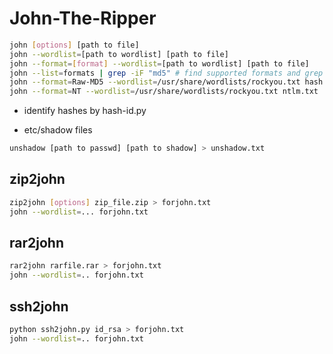 # John-The-Ripper

```sh
john [options] [path to file]
john --wordlist=[path to wordlist] [path to file]
john --format=[format] --wordlist=[path to wordlist] [path to file]
john --list=formats | grep -iF "md5" # find supported formats and grep something wanted 
john --format=Raw-MD5 --wordlist=/usr/share/wordlists/rockyou.txt hash.txt
john --format=NT --wordlist=/usr/share/wordlists/rockyou.txt ntlm.txt
```
- identify hashes by hash-id.py

- etc/shadow files
```sh
unshadow [path to passwd] [path to shadow] > unshadow.txt
```

## zip2john

```sh
zip2john [options] zip_file.zip > forjohn.txt 
john --wordlist=... forjohn.txt 
```

## rar2john

```sh
rar2john rarfile.rar > forjohn.txt
john --wordlist=.. forjohn.txt
```

## ssh2john

```sh
python ssh2john.py id_rsa > forjohn.txt
john --wordlist=.. forjohn.txt
```
